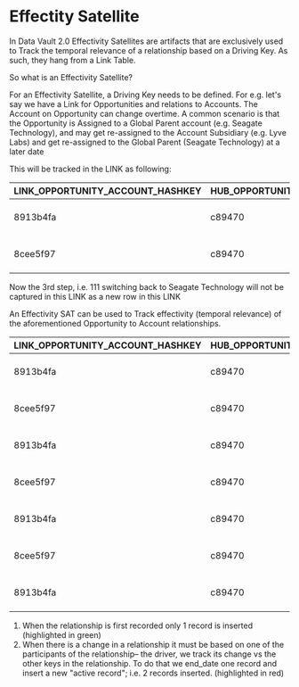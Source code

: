# Effectity Satellite

In Data Vault 2.0 Effectivity Satellites are artifacts that are exclusively used to Track the temporal relevance of a relationship based on a Driving Key. As such, they hang from a Link Table.

 
So what is an Effectivity Satellite?

For an Effectivity Satellite, a Driving Key needs to be defined. For e.g. let's say we have a Link for Opportunities and relations to Accounts. The Account on Opportunity can change overtime. A common scenario is that the Opportunity is Assigned to a Global Parent account (e.g. Seagate Technology), and may get re-assigned to the Account Subsidiary (e.g. Lyve Labs) and get re-assigned to the Global Parent (Seagate Technology) at a later date

This will be tracked in the LINK as following:

| LINK_OPPORTUNITY_ACCOUNT_HASHKEY | HUB_OPPORTUNITY_HASHKEY | OPPORTUNITY_NUMBER | HUB_ACCOUNT_HASHKEY | ACCOUNT            | LOAD_DATE           |
|----------------------------------|-------------------------|--------------------|---------------------|--------------------|---------------------|
| 8913b4fa                         | c89470                  | 111                | e184de02            | Lyve Labs          | 2023-02-21 14:43:05 |
| 8cee5f97                         | c89470                  | 111                | 92b3503             | Seagate Technology | 2023-02-21 14:53:57 |

Now the 3rd step, i.e. 111 switching back to Seagate Technology will not be captured in this LINK as a new row in this LINK

An Effectivity SAT can be used to Track effectivity (temporal relevance) of the aforementioned Opportunity to Account relationships.

| LINK_OPPORTUNITY_ACCOUNT_HASHKEY | HUB_OPPORTUNITY_HASHKEY | OPPORTUNITY_NUMBER | HUB_ACCOUNT_HASHKEY | ACCOUNT            | START_DATE          | END_DATE            | LOAD_DATE           |
|----------------------------------|-------------------------|--------------------|---------------------|--------------------|---------------------|---------------------|---------------------|
| 8913b4fa                         | c89470                  | 111                | e184de02            | Lyve Labs          | 2023-02-21 14:43:05 | 9999-12-31 0:00:00  | 2023-02-21 14:43:05 |
| 8cee5f97                         | c89470                  | 111                | 92b3503             | Seagate Technology | 2023-02-21 14:53:57 | 9999-12-31 0:00:00  | 2023-02-21 14:53:57 |
| 8913b4fa                         | c89470                  | 111                | e184de02            | Lyve Labs          | 2023-02-21 14:43:05 | 2023-02-21 14:53:57 | 2023-02-21 14:53:57 |
| 8cee5f97                         | c89470                  | 111                | 92b3503             | Seagate Technology | 2023-02-21 14:53:57 | 2023-02-21 15:00:31 | 2023-02-21 15:00:31 |
| 8913b4fa                         | c89470                  | 111                | e184de02            | Lyve Labs          | 2023-02-21 15:38:30 | 9999-12-31 0:00:00  | 2023-02-21 15:38:30 |
| 8cee5f97                         | c89470                  | 111                | 92b3503             | Seagate Technology | 2023-02-21 15:44:42 | 9999-12-31 0:00:00  | 2023-02-21 15:44:42 |
| 8913b4fa                         | c89470                  | 111                | e184de02            | Lyve Labs          | 2023-02-21 15:38:30 | 2023-02-21 15:44:42 | 2023-02-21 15:44:42 |

1. When the relationship is first recorded only 1 record is inserted (highlighted in green)
2. When there is a change in a relationship it must be based on one of the participants of the relationship– the driver, we track its change vs the other keys in the relationship. To do that we end_date one record and insert a new "active record"; i.e. 2 records inserted. (highlighted in red)

 

